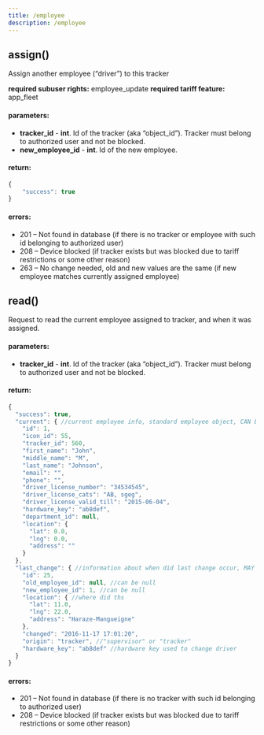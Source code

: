```yaml
---
title: /employee
description: /employee
---
```


## assign()
Assign another employee (“driver”) to this tracker

**required subuser rights:** employee_update
**required tariff feature:** app_fleet

#### parameters:
* **tracker_id** - **int**. Id of the tracker (aka “object_id”). Tracker must belong to authorized user and not be blocked.
* **new_employee_id** - **int**. Id of the new employee.

#### return:
```javascript
{
    "success": true
}
```

#### errors:
*   201 – Not found in database (if there is no tracker or employee with such id belonging to authorized user)
*   208 – Device blocked (if tracker exists but was blocked due to tariff restrictions or some other reason)
*   263 – No change needed, old and new values are the same (if new employee matches currently assigned employee)

## read()
Request to read the current employee assigned to tracker, and when it was assigned.

#### parameters:
* **tracker_id** - **int**. Id of the tracker (aka “object_id”). Tracker must belong to authorized user and not be blocked.

#### return:
```javascript
{
  "success": true,
  "current": { //current employee info, standard employee object, CAN BE NULL
    "id": 1,
    "icon_id": 55,
    "tracker_id": 560,
    "first_name": "John",
    "middle_name": "M",
    "last_name": "Johnson",
    "email": "",
    "phone": "",
    "driver_license_number": "34534545",
    "driver_license_cats": "AB, sgeg",
    "driver_license_valid_till": "2015-06-04",
    "hardware_key": "ab8def",
    "department_id": null,
    "location": {
      "lat": 0.0,
      "lng": 0.0,
      "address": ""
    }
  },
  "last_change": { //information about when did last change occur, MAY BE NULL
    "id": 25,
    "old_employee_id": null, //can be null
    "new_employee_id": 1, //can be null
    "location": { //where did ths
      "lat": 11.0,
      "lng": 22.0,
      "address": "Haraze-Mangueigne"
    },
    "changed": "2016-11-17 17:01:20",
    "origin": "tracker", //"supervisor" or "tracker"
    "hardware_key": "ab8def" //hardware key used to change driver
  }
}
```

#### errors:
*   201 – Not found in database (if there is no tracker with such id belonging to authorized user)
*   208 – Device blocked (if tracker exists but was blocked due to tariff restrictions or some other reason)

